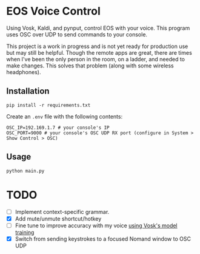 # EOS Voice Control

Using Vosk, Kaldi, and pynput, control EOS with your voice. This program uses OSC over UDP to send commands to your console.

This project is a work in progress and is not yet ready for production use but may still be helpful. Though the remote apps are great, there are times when I've been the only person in the room, on a ladder, and needed to make changes. This solves that problem (along with some wireless headphones).


## Installation

```
pip install -r requirements.txt
```

Create an `.env` file with the following contents:

```
OSC_IP=192.169.1.7 # your console's IP
OSC_PORT=9000 # your console's OSC UDP RX port (configure in System > Show Control > OSC)
```

## Usage

```
python main.py
```



# TODO
- [ ] Implement context-specific grammar.
- [x] Add mute/unmute shortcut/hotkey
- [ ] Fine tune to improve accuracy with my voice [using Vosk's model training](https://alphacephei.com/vosk/adaptation#:~:text=Adapting%20the%20acoustic%20model%20with%20finetuning)
- [x] Switch from sending keystrokes to a focused Nomand window to OSC UDP
